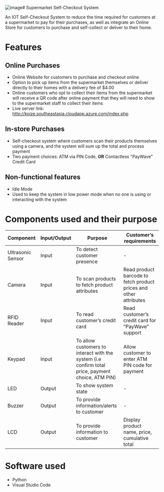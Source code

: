 ![image](https://github.com/koize/spmart/assets/122030611/c1d12849-100c-4ca8-83e6-b743f87bf237)# Supermarket Self-Checkout System

An IOT Self-Checkout System to reduce the time required for customers at a supermarket to pay for their purchases, as well as integrate an Online Store for customers to purchase and self-collect or deliver to their home.

# Features

## Online Purchases

* Online Website for customers to purchase and checkout online
* Option to pick up items from the supermarket themselves or deliver directly to their homes with a delivery fee of $4.00
* Online customers who opt to collect their items from the supermarket will receive a QR code after online payment that they will need to show to the supermarket staff to collect their items
* Live server link: http://koize.southeastasia.cloudapp.azure.com/index.php

## In-store Purchases

* Self-checkout system where customers scan their products themselves using a camera, and the system will sum up the total and process payment
* Two payment choices: ATM via PIN Code, **OR** Contactless "PayWave" Credit Card

## Non-functional features

* Idle Mode
* Used to keep the system in low power mode when no one is using or interacting with the system

# Components used and their purpose

| Component         | Input/Output | Purpose                                                                                           | Customer’s requirements                                           |
|-------------------|--------------|---------------------------------------------------------------------------------------------------|-------------------------------------------------------------------|
| Ultrasonic Sensor | Input        | To detect customer presence                                                                       | -                                                                 |
| Camera            | Input        | To scan products to fetch product attributes                                                      | Read product barcode to fetch product prices and other attributes |
| RFID Reader       | Input        | To read customer’s credit card                                                                    | Read customer’s credit card for “PayWave” support                 |
| Keypad            | Input        | To allow customers to interact with the system (i.e confirm total price, payment choice, ATM PIN) | Allow customer to enter ATM PIN code for payment                  |
| LED               | Output       | To show system state                                                                              | -                                                                 |
| Buzzer            | Output       | To provide information/alerts to customer                                                         | -                                                                 |
| LCD               | Output       | To provide information to customer                                                                | Display product name, price, cumulative total                     |

# Software used

* Python
* Visual Studio Code

